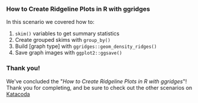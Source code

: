 ### How to Create Ridgeline Plots in R with ggridges

In this scenario we covered how to:

1. `skim()` variables to get summary statistics  
2. Create grouped skims with `group_by()`  
3. Build [graph type] with `ggridges::geom_density_ridges()`  
4. Save graph images with `ggplot2::ggsave()`  

### Thank you!

We've concluded the "*How to Create Ridgeline Plots in R with ggridges*"! Thank you for completing, and be sure to check out the other scenarios on [Katacoda](https://www.katacoda.com/)
